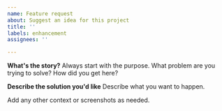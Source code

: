 ```yaml
---
name: Feature request
about: Suggest an idea for this project
title: ''
labels: enhancement
assignees: ''

---
```


**What's the story?**
Always start with the purpose. What problem are you trying to solve? How did you get here?

**Describe the solution you'd like**
Describe what you want to happen. 

Add any other context or screenshots as needed.
